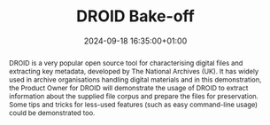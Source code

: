 ---
abstract: DROID is a very popular open source tool for characterising digital files
  and extracting key metadata, developed by The National Archives (UK).   It has widely
  used in archive organisations handling digital materials and in this demonstration,
  the Product Owner for DROID will demonstrate the usage of DROID to extract information
  about the supplied file corpus and prepare the files for preservation. Some tips
  and tricks for less-used features (such as easy command-line usage) could be demonstrated
  too.
creators:
- Steve Daly
date: 2024-09-18 16:35:00+01:00
document_url: null
grand_parent: iPRES
institutions: []
keywords:
- approaches to preservation
- start 2 preserve
landing_page_url: ''
language: eng
layout: publication
license: UK Open Government Licence v3
notes_url: https://docs.google.com/document/d/1tm1sitP5zYVYM6s5NoVLPnb0qA0Zyc-Nx0HOj5APixU/edit#heading=h.aar4tupij1po
parent: iPRES 2024
publication_type: tool demo
size: null
slides_url: ''
source_name: iPRES
stream_url: https://www.archief.vlaanderen.be/archief/records/dossiers/5acb210228ce4315ae650812d056a482329eb83ed2dc42398a51505dc153be81/documents/4d45be085fff4ea5afe21bd5121530e941e01b90f3204f9cb130fb3682839751
title: DROID Bake-off
year: 2024
---